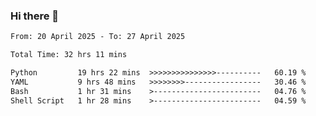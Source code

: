 ### Hi there 👋

<!--
**ututono/ututono** is a ✨ _special_ ✨ repository because its `README.md` (this file) appears on your GitHub profile.

Here are some ideas to get you started:

- 🔭 I’m currently working on ...
- 🌱 I’m currently learning ...
- 👯 I’m looking to collaborate on ...
- 🤔 I’m looking for help with ...
- 💬 Ask me about ...
- 📫 How to reach me: ...
- 😄 Pronouns: ...
- ⚡ Fun fact: ...
-->



<!--START_SECTION:waka-->

```txt
From: 20 April 2025 - To: 27 April 2025

Total Time: 32 hrs 11 mins

Python         19 hrs 22 mins  >>>>>>>>>>>>>>>----------   60.19 %
YAML           9 hrs 48 mins   >>>>>>>>-----------------   30.46 %
Bash           1 hr 31 mins    >------------------------   04.76 %
Shell Script   1 hr 28 mins    >------------------------   04.59 %
```

<!--END_SECTION:waka-->
